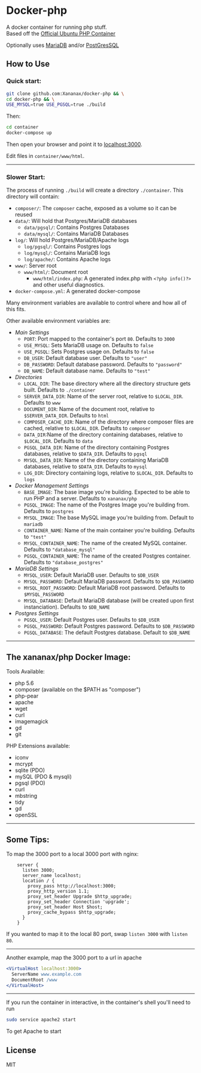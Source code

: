 # Docker-php

A docker container for running php stuff.  
Based off the [Official Ubuntu PHP Container](https://hub.docker.com/_/php/)

Optionally uses [MariaDB](https://hub.docker.com/_/mariadb/) and/or [PostGresSQL](https://hub.docker.com/_/postgres/)

## How to Use

### Quick start:

```sh
git clone github.com:Xananax/docker-php && \
cd docker-php && \
USE_MYSQL=true USE_PGSQL=true ./build
```
Then:
```sh
cd container
docker-compose up
```

Then open your browser and point it to [localhost:3000](http://localhost:3000).

Edit files in `container/www/html`.

------

### Slower Start:

The process of running `./build` will create a directory `./container`. This directory will contain:

- `composer/`: The `composer` cache, exposed as a volume so it can be reused
- `data/`: Will hold that Postgres/MariaDB databases
  - `data/pgsql/`: Contains Postgres Databases
  - `data/mysql/`: Contains MariaDB Databases
- `log/`: Will hold Postgres/MariaDB/Apache logs
  - `log/pgsql/`: Contains Postgres logs
  - `log/mysql/`: Contains MariaDB logs
  - `log/apache/`: Contains Apache logs
- `www/`: Server root
  - `www/html/`: Document root
    - `www/html/index.php`: A generated index.php with `<?php info()?>` and other useful diagnostics.
- `docker-compose.yml`: A generated docker-compose

Many environment variables are available to control where and how all of this fits.  

Other available environment variables are:

- *Main Settings*
  - `PORT`: Port mapped to the container's port `80`. Defaults to `3000`
  - `USE_MYSQL`: Sets MariaDB usage on. Defaults to `false`
  - `USE_PGSQL`: Sets Postgres usage on. Defaults to `false`
  - `DB_USER`: Default database user. Defaults to `"user"`
  - `DB_PASSWORD`: Default database password. Defaults to `"password"`
  - `DB_NAME`: Default database name. Defaults to `"test"`
- *Directories*
  - `LOCAL_DIR`: The base directory where all the directory structure gets built. Defaults to `./container`
  - `SERVER_DATA_DIR`: Name of the server root, relative to `$LOCAL_DIR`. Defaults to `www`
  - `DOCUMENT_DIR`: Name of the document root, relative to `$SERVER_DATA_DIR`. Defaults to `html`
  - `COMPOSER_CACHE_DIR`: Name of the directory where composer files are cached, relative to `$LOCAL_DIR`. Defaults to `composer`
  - `DATA_DIR`:Name of the directory containing databases, relative to `$LOCAL_DIR`. Defaults to `data`
  - `PGSQL_DATA_DIR`: Name of the directory containing Postgres databases, relative to `$DATA_DIR`. Defaults to `pgsql`
  - `MYSQL_DATA_DIR`: Name of the directory containing MariaDB databases, relative to `$DATA_DIR`. Defaults to `mysql`
  - `LOG_DIR`: Directory containing logs, relative to `$LOCAL_DIR`. Defaults to `logs`
- *Docker Management Settings*
  - `BASE_IMAGE`: The base image you're building. Expected to be able to run PHP and a server. Defaults to `xananax/php`
  - `PGSQL_IMAGE`: The name of the Postgres Image you're building from. Defaults to `postgres`
  - `MYSQL_IMAGE`: The base MySQL image you're building from. Default to `mariadb`
  - `CONTAINER_NAME`: Name of the main container you're building. Defaults to `"test"`
  - `MYSQL_CONTAINER_NAME`: The name of the created MySQL container. Defaults to `"database_mysql"`
  - `PGSQL_CONTAINER_NAME`: The name of the created Postgres container. Defaults to `"database_postgres"`
- *MariaDB Settings*
  - `MYSQL_USER`: Default MariaDB user. Defaults to `$DB_USER`
  - `MYSQL_PASSWORD`: Default MariaDB password. Defaults to `$DB_PASSWORD`
  - `MYSQL_ROOT_PASSWORD`: Default MariaDB root password. Defaults to `$MYSQL_PASSWORD`
  - `MYSQL_DATABASE`: Default MariaDB database (will be created upon first instanciation). Defaults to `$DB_NAME`
- *Postgres Settings*
  - `PGSQL_USER`: Default Postgres user. Defaults to `$DB_USER`
  - `PGSQL_PASSWORD`: Default Postgres password. Defaults to `$DB_PASSWORD`
  - `PGSQL_DATABASE`: The default Postgres database. Default to `$DB_NAME`


----


## The xananax/php Docker Image:


Tools Available:

- php 5.6
- composer (available on the $PATH as "composer")
- php-pear
- apache
- wget
- curl
- imagemagick
- gd
- git

PHP Extensions available:

- iconv
- mcrypt
- sqlite (PDO)
- mySQL (PDO & mysqli)
- pgsql (PDO)
- curl
- mbstring
- tidy
- gd
- openSSL

-----

## Some Tips:

To map the 3000 port to a local 3000 port with nginx:

```nginx
    server {
      listen 3000;
      server_name localhost;
      location / {
        proxy_pass http://localhost:3000;
        proxy_http_version 1.1;
        proxy_set_header Upgrade $http_upgrade;
        proxy_set_header Connection 'upgrade';
        proxy_set_header Host $host;
        proxy_cache_bypass $http_upgrade;
      }
    }
```
If you wanted to map it to the local 80 port, swap `listen 3000` with `listen 80`.

------

Another example, map the 3000 port to a url in apache

```apache
<VirtualHost localhost:3000>
  ServerName www.example.com
  DocumentRoot /www
</VirtualHost>
```

------

If you run the container in interactive, in the container's shell you'll need to run

```sh
sudo service apache2 start
```

To get Apache to start


## License

MIT